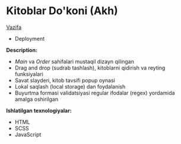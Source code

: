 # Kitoblar Do'koni (Akh)

[Vazifa](#https://github.com/azizbekkhabibullaev/book-shop-js/blob/master/books-shop-instruction.md)

- Deployment

**Description:**

- _Main_ va _Order_ sahifalari mustaqil dizayn qilingan
- Drag and drop (sudrab tashlash), kitoblarni qidirish va reyting funksiyalari
- Savat slayderi, kitob tavsifi popup oynasi
- Lokal saqlash (local storage) dan foydalanish
- Buyurtma formasi validatsiyasi regular ifodalar (regex) yordamida amalga
  oshirilgan

**Ishlatilgan texnologiyalar:**

- HTML
- SCSS
- JavaScript
